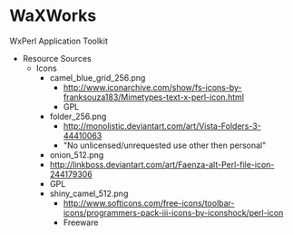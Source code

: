 WaXWorks
========

WxPerl Application Toolkit

* Resource Sources
  * Icons
     * camel_blue_grid_256.png
        * http://www.iconarchive.com/show/fs-icons-by-franksouza183/Mimetypes-text-x-perl-icon.html
        * GPL
     * folder_256.png
        * http://monolistic.deviantart.com/art/Vista-Folders-3-44410063
        * "No unlicensed/unrequested use other then personal"
     * onion_512.png
      * http://linkboss.deviantart.com/art/Faenza-alt-Perl-file-icon-244179306
      * GPL
     * shiny_camel_512.png
        * http://www.softicons.com/free-icons/toolbar-icons/programmers-pack-iii-icons-by-iconshock/perl-icon
        * Freeware
        



